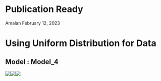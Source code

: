 Publication Ready
================
Amalan
February 12, 2023

# Using Uniform Distribution for Data

## Model : Model_4

![](C:\Work\PhD\Simulation\RS_vs_OS_vs_MROS\Poisson%20Regression\Two_Variable\Uniform%20Distribution\Publication_Ready\Model_4\r1_Publication_Ready_files/figure-gfm/Identical%20r0%20Plots-1.png)<!-- -->![](C:\Work\PhD\Simulation\RS_vs_OS_vs_MROS\Poisson%20Regression\Two_Variable\Uniform%20Distribution\Publication_Ready\Model_4\r1_Publication_Ready_files/figure-gfm/Identical%20r0%20Plots-2.png)<!-- -->![](C:\Work\PhD\Simulation\RS_vs_OS_vs_MROS\Poisson%20Regression\Two_Variable\Uniform%20Distribution\Publication_Ready\Model_4\r1_Publication_Ready_files/figure-gfm/Identical%20r0%20Plots-3.png)<!-- -->
